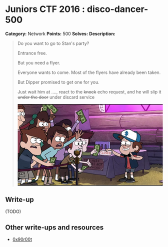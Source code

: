 # Juniors CTF 2016 : disco-dancer-500

**Category:** Network
**Points:** 500
**Solves:**
**Description:**

> Do you want to go to Stan's party?
>
> Entrance free.
>
> But you need a flyer.
>
> Everyone wants to come. Most of the flyers have already been taken.
>
> But Dipper promised to get one for you.
>
> Just wait him at ...., react to the ~~knock~~ echo request, and he will slip it ~~under the door~~ under discard service
>
> ![Description Image](disco-dancer-desc-0.jpg)

## Write-up

(TODO)

## Other write-ups and resources

* [0x90r00t](https://0x90r00t.com/2016/11/27/juniors-ctf-2016-network-500-disco-dancer-write-up/)

